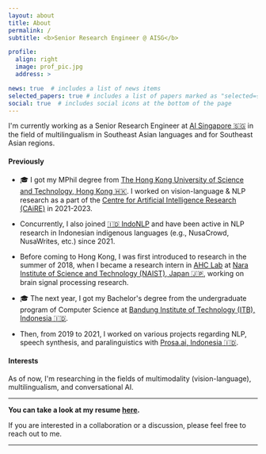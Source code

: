 ```yaml
---
layout: about
title: About
permalink: /
subtitle: <b>Senior Research Engineer @ AISG</b>

profile:
  align: right
  image: prof_pic.jpg
  address: >

news: true  # includes a list of news items
selected_papers: true # includes a list of papers marked as "selected={true}"
social: true  # includes social icons at the bottom of the page
---
```


I'm currently working as a Senior Research Engineer at [AI Singapore 🇸🇬](https://aisingapore.org/) in the field of multilingualism in Southeast Asian languages and for Southeast Asian regions.

#### Previously

- 🎓 I got my MPhil degree from [The Hong Kong University of Science and Technology, Hong Kong 🇭🇰](https://hkust.edu.hk/). I worked on vision-language & NLP research as a part of the [Centre for Artificial Intelligence Research (CAiRE)](https://pascale.home.ece.ust.hk/team.html) in 2021-2023.

- Concurrently, I also joined [🇮🇩 IndoNLP](https://github.com/IndoNLP) and have been active in NLP research in Indonesian indigenous languages (e.g., NusaCrowd, NusaWrites, etc.) since 2021.

- Before coming to Hong Kong, I was first introduced to research in the summer of 2018, when I became a research intern in [AHC Lab](https://ahcweb01.naist.jp/en/) at [Nara Institute of Science and Technology (NAIST), Japan 🇯🇵](http://www.naist.jp/en/), working on brain signal processing research.

- 🎓 The next year, I got my Bachelor's degree from the undergraduate program of Computer Science at [Bandung Institute of Technology (ITB), Indonesia 🇮🇩](https://itb.ac.id/).

- Then, from 2019 to 2021, I worked on various projects regarding NLP, speech synthesis, and paralinguistics with [Prosa.ai, Indonesia 🇮🇩](https://prosa.ai/).


#### Interests

As of now, I'm researching in the fields of multimodality (vision-language), multilingualism, and conversational AI.

--------

<b>You can take a look at my resume [here](https://docs.google.com/document/d/e/2PACX-1vRR8-swT0C9Hok9KdokQCh_nUl-8rwDtuEhga7N1QcGMecj8c1AIbOh7UpmM1HK-6YU5AI_pLqTogc3/pub).</b>

If you are interested in a collaboration or a discussion, please feel free to reach out to me.

--------
